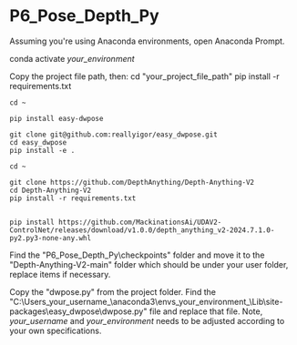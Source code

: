 # P6_Pose_Depth_Py

Assuming you're using Anaconda environments, open Anaconda Prompt.

conda activate _your_environment_

Copy the project file path, then:
    cd "your_project_file_path"
    pip install -r requirements.txt

    cd ~

    pip install easy-dwpose

    git clone git@github.com:reallyigor/easy_dwpose.git
    cd easy_dwpose
    pip install -e .

    cd ~

    git clone https://github.com/DepthAnything/Depth-Anything-V2
    cd Depth-Anything-V2
    pip install -r requirements.txt


    pip install https://github.com/MackinationsAi/UDAV2-ControlNet/releases/download/v1.0.0/depth_anything_v2-2024.7.1.0-py2.py3-none-any.whl

Find the "P6_Pose_Depth_Py\checkpoints" folder and move it to the "Depth-Anything-V2-main" folder which should be under your user folder, replace items if necessary.

Copy the "dwpose.py" from the project folder.
    Find the "C:\Users\_your_username_\anaconda3\envs\_your_environment_\Lib\site-packages\easy_dwpose\dwpose.py" file and replace that file.
        Note, _your_username_ and _your_environment_ needs to be adjusted according to your own specifications.

